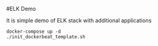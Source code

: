 #ELK Demo

It is simple demo of ELK stack with additional applications

```
docker-compose up -d
./init_dockerbeat_template.sh
```
